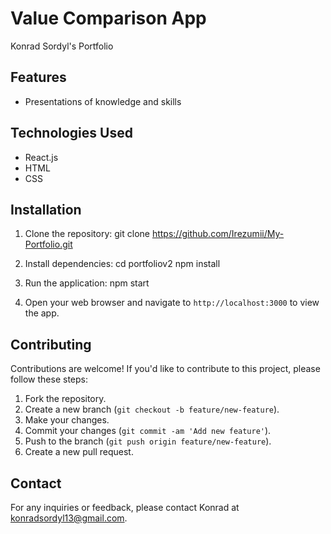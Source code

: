 # Value Comparison App

Konrad Sordyl's Portfolio

## Features

- Presentations of knowledge and skills

## Technologies Used

- React.js
- HTML
- CSS

## Installation

1. Clone the repository:
git clone https://github.com/Irezumii/My-Portfolio.git

2. Install dependencies:
cd portfoliov2
npm install

3. Run the application:
npm start

4. Open your web browser and navigate to `http://localhost:3000` to view the app.

## Contributing
Contributions are welcome! If you'd like to contribute to this project, please follow these steps:

1. Fork the repository.
2. Create a new branch (`git checkout -b feature/new-feature`).
3. Make your changes.
4. Commit your changes (`git commit -am 'Add new feature'`).
5. Push to the branch (`git push origin feature/new-feature`).
6. Create a new pull request.

## Contact

For any inquiries or feedback, please contact Konrad at konradsordyl13@gmail.com.
